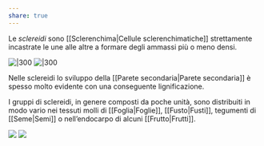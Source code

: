 ```yaml
---
share: true
---
```

Le *sclereidi* sono [[Sclerenchima|Cellule sclerenchimatiche]] strettamente incastrate le une alle altre a formare degli ammassi più o meno densi.

![|300](888ac365617d1002d788a01d24eaa931_MD5%201.png)
![|300](bf89112fc6947d2ee7fd3e10a1f35c63_MD5%201.png)


Nelle sclereidi lo sviluppo della [[Parete secondaria|Parete secondaria]] è spesso molto evidente con una conseguente lignificazione.



I gruppi di sclereidi, in genere composti da poche unità, sono distribuiti in modo vario nei tessuti molli di [[Foglia|Foglie]], [[Fusto|Fusti]], tegumenti di [[Seme|Semi]] o nell’endocarpo di alcuni [[Frutto|Frutti]].

![](2e1c12c1c2f148845ee5ffd3e248552b_MD5%201.png)
![](36d0d9107882d59bf2f7dc81079776b6_MD5%201.png)
